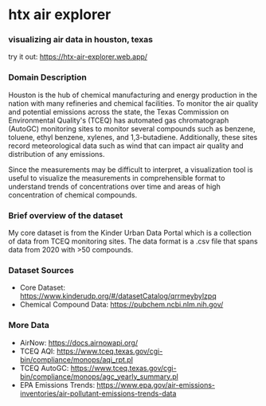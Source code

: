 # htx air explorer
### visualizing air data in houston, texas

try it out: https://htx-air-explorer.web.app/

### Domain Description
Houston is the hub of chemical manufacturing and energy production in the nation
with many refineries and chemical facilities. To monitor the air quality and potential
emissions across the state, the Texas Commission on Environmental Quality's (TCEQ) has
automated gas chromatograph (AutoGC) monitoring sites to monitor several compounds such
as benzene, toluene, ethyl benzene, xylenes, and 1,3-butadiene. Additionally, these sites
record meteorological data such as wind that can impact air quality and distribution of
any emissions.

Since the measurements may be difficult to interpret, a visualization tool is useful to
visualize the measurements in comprehensible format to understand trends of concentrations
over time and areas of high concentration of chemical compounds. 

### Brief overview of the dataset
My core dataset is from the Kinder Urban Data Portal which is a collection of data from TCEQ
monitoring sites. The data format is a .csv file that spans data from 2020 with >50 compounds.

### Dataset Sources
- Core Dataset: https://www.kinderudp.org/#/datasetCatalog/qrrmeybylzpq
- Chemical Compound Data: https://pubchem.ncbi.nlm.nih.gov/

### More Data
- AirNow: https://docs.airnowapi.org/
- TCEQ AQI: https://www.tceq.texas.gov/cgi-bin/compliance/monops/aqi_rpt.pl
- TCEQ AutoGC:
https://www.tceq.texas.gov/cgi-bin/compliance/monops/agc_yearly_summary.pl
- EPA Emissions Trends:
https://www.epa.gov/air-emissions-inventories/air-pollutant-emissions-trends-data
